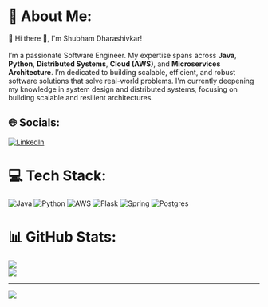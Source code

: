# 💫 About Me:
🌱 Hi there 👋, I'm Shubham Dharashivkar!<br>
<br>
I’m a passionate Software Engineer. My expertise spans across <b>Java</b>, <b>Python</b>, <b>Distributed Systems</b>, <b>Cloud (AWS)</b>, and <b>Microservices Architecture</b>. 
I’m dedicated to building scalable, efficient, and robust software solutions that solve real-world problems.
I'm currently deepening my knowledge in system design and distributed systems, focusing on building scalable and resilient architectures.<br>


## 🌐 Socials:
[![LinkedIn](https://img.shields.io/badge/LinkedIn-%230077B5.svg?logo=linkedin&logoColor=white)](https://linkedin.com/in/shubham-dharashivkar) 

# 💻 Tech Stack:
![Java](https://img.shields.io/badge/java-%23ED8B00.svg?style=for-the-badge&logo=openjdk&logoColor=white) ![Python](https://img.shields.io/badge/python-3670A0?style=for-the-badge&logo=python&logoColor=ffdd54) ![AWS](https://img.shields.io/badge/AWS-%23FF9900.svg?style=for-the-badge&logo=amazon-aws&logoColor=white) ![Flask](https://img.shields.io/badge/flask-%23000.svg?style=for-the-badge&logo=flask&logoColor=white) ![Spring](https://img.shields.io/badge/spring-%236DB33F.svg?style=for-the-badge&logo=spring&logoColor=white) ![Postgres](https://img.shields.io/badge/postgres-%23316192.svg?style=for-the-badge&logo=postgresql&logoColor=white)
# 📊 GitHub Stats:
![](https://github-readme-streak-stats.herokuapp.com/?user=sdharash&theme=dark&hide_border=true)<br/>
![](https://github-readme-stats.vercel.app/api/top-langs/?username=sdharash&theme=dark&hide_border=true&include_all_commits=false&count_private=false&layout=compact)

---
[![](https://visitcount.itsvg.in/api?id=sdharash&icon=0&color=0)](https://visitcount.itsvg.in)

<!-- Proudly created with GPRM ( https://gprm.itsvg.in ) -->

